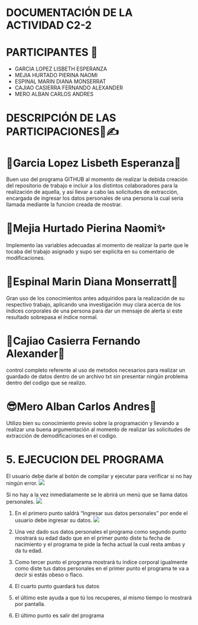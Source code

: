 
# DOCUMENTACIÓN DE LA ACTIVIDAD C2-2

# PARTICIPANTES 👀

- GARCIA LOPEZ LISBETH ESPERANZA
- MEJIA HURTADO PIERINA NAOMI
- ESPINAL MARIN DIANA MONSERRAT
- CAJIAO CASIERRA FERNANDO ALEXANDER
- MERO ALBAN CARLOS ANDRES

# DESCRIPCIÓN DE LAS PARTICIPACIONES🤔✍

# 🎀Garcia Lopez Lisbeth Esperanza🦋
Buen uso del programa GITHUB al momento de realizar la debida creación del repositorio de trabajo e incluir a los distintos colaboradores para la realización de aquella, y así llevar a cabo las solicitudes de extracción, encargada de ingresar los datos personales de una persona la cual seria llamada mediante la funcion creada de mostrar.

# 🌸Mejia Hurtado Pierina Naomi✨
Implemento las variables adecuadas al momento de realizar la parte que le tocaba del trabajo asignado y supo ser explicita en su comentario de modificaciones.

# 🍂Espinal Marin Diana Monserratt🌺
Gran uso de los conocimientos antes adquiridos para la realización de su respectivo trabajo, aplicando una investigación muy clara acerca de los índices corporales de una persona para dar un mensaje de alerta si este resultado sobrepasa el índice normal.

# 🌟Cajiao Casierra Fernando Alexander🌚
control completo referente al uso de metodos necesarios para realizar un guardado de datos dentro de un archivo txt sin presentar ningún problema dentro del codigo que se realizo.

# 😎Mero Alban Carlos Andres🤎
Utilizo bien su conocimiento previo sobre la programación y llevando a realizar una buena argumentación al momento de realizar las solicitudes de extracción de demodificaciones en el codigo.

# 5. EJECUCION DEL PROGRAMA 
El usuario debe darle al botón de compilar y ejecutar para verificar si no hay ningún error.
![](https://i.ibb.co/TbcnX7k/Descarga.png)

Si no hay a la vez inmediatamente se le abrirá un menú que se llama datos personales.
![](https://i.ibb.co/8gQWYj8/IMG-20210722-WA0012.jpg)

1. En el primero punto saldrá “Ingresar sus datos personales” por ende el usuario debe ingresar su datos. 
![](https://i.ibb.co/nQBsyXp/Sin-t-tulo.jpg)

2. Una vez dado sus datos personales el programa como segundo punto mostrará su edad dado que en el primer punto diste tu fecha de nacimiento y el programa te pide la fecha actual la cual resta ambas y da tu edad. 
3. Como tercer punto el programa mostrará tu índice corporal igualmente como diste tus datos personales en el primer punto el programa te va a decir si estás obeso o flaco.
4. El cuarto punto guardará tus datos
5. el último este ayuda a que tú los recuperes, al mismo tiempo lo mostrará por pantalla. 
6. El último punto es salir del programa
